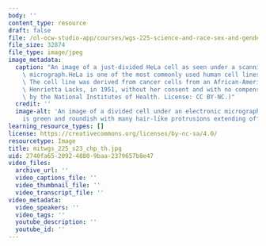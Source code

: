 ```yaml
---
body: ''
content_type: resource
draft: false
file: /ol-ocw-studio-app/courses/wgs-225-science-and-race-sex-and-gender-spring-2023/mitwgs_225_s23_chp_th.jpg
file_size: 32874
file_type: image/jpeg
image_metadata:
  caption: "An image of a just-divided HeLa cell as seen under a scanning electron\
    \ micrograph.HeLa is one of the most commonly used human cell lines in research.\
    \ The cell line was derived from cancer cells from an African-American woman,\
    \ Henrietta Lacks, in 1951, without her consent and with no compensation. \_(Image\
    \ by the National Institutes of Health. License: CC BY-NC.)"
  credit: ''
  image-alt: 'An image of a divided cell under an electronic micrograph. Each half
    is green and roundish with many hair-like protrusions extending off of them. '
learning_resource_types: []
license: https://creativecommons.org/licenses/by-nc-sa/4.0/
resourcetype: Image
title: mitwgs_225_s23_chp_th.jpg
uid: 2740fa65-2092-4880-9baa-2379657b8e47
video_files:
  archive_url: ''
  video_captions_file: ''
  video_thumbnail_file: ''
  video_transcript_file: ''
video_metadata:
  video_speakers: ''
  video_tags: ''
  youtube_description: ''
  youtube_id: ''
---
```

